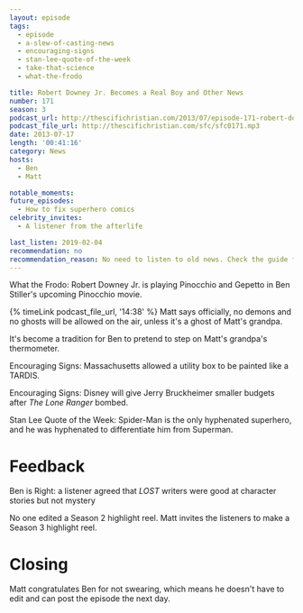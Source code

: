 ```yaml
---
layout: episode
tags:
  - episode
  - a-slew-of-casting-news
  - encouraging-signs
  - stan-lee-quote-of-the-week
  - take-that-science
  - what-the-frodo

title: Robert Downey Jr. Becomes a Real Boy and Other News
number: 171
season: 3
podcast_url: http://thescifichristian.com/2013/07/episode-171-robert-downey-jr-becomes-a-real-boy-and-other-news/
podcast_file_url: http://thescifichristian.com/sfc/sfc0171.mp3
date: 2013-07-17
length: '00:41:16'
category: News
hosts:
  - Ben
  - Matt

notable_moments:
future_episodes:
  - How to fix superhero comics
celebrity_invites: 
  - A listener from the afterlife

last_listen: 2019-02-04
recommendation: no
recommendation_reason: No need to listen to old news. Check the guide for what's interesting in hindsight.
---
```

What the Frodo: Robert Downey Jr. is playing Pinocchio and Gepetto in Ben Stiller's upcoming Pinocchio movie. 

{% timeLink podcast_file_url, '14:38' %} Matt says officially, no demons and no ghosts will be allowed on the air, unless it's a ghost of Matt's grandpa.

It's become a tradition for Ben to pretend to step on Matt's grandpa's thermometer. 

Encouraging Signs: Massachusetts allowed a utility box to be painted like a TARDIS. 

Encouraging Signs: Disney will give Jerry Bruckheimer smaller budgets after <i class="work-title">The Lone Ranger</i> bombed. 

Stan Lee Quote of the Week: Spider-Man is the only hyphenated superhero, and he was hyphenated to differentiate him from Superman.



# Feedback 

Ben is Right: a listener agreed that <i class="work-title">LOST</i> writers were good at character stories but not mystery

No one edited a Season 2 highlight reel. Matt invites the listeners to make a Season 3 highlight reel.



# Closing

Matt congratulates Ben for not swearing, which means he doesn't have to edit and can post the episode the next day.